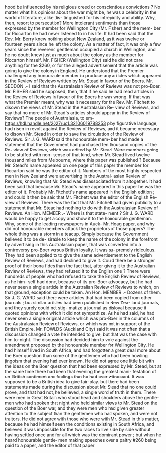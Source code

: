 hood be influenced by his religious creed or conscientious convictions ? No matter what his opinions about the war might be, he was a celebrity in the world of literature, alike dis- tinguished for his intrepidity and ability. Why, then, resort to persecution? More intolerant sentiments than those expressed by the member for Wellington City (Mr. Fisher) and the mem- ber for Riccarton he had never listened to in his life. It had been said that the Rev. Mr. Berry knew nothing about New Zealand, as it was twelve or fourteen years since he left the colony. As a matter of fact, it was only a few years since the reverend gentleman occupied a church in Wellington, and he no doubt knew just as much about the colony as the member for Riccarton himself. Mr. FISHER (Wellington City) said he did not care anything for the $260, or for the alleged advertisement that the article was going to give the colony in England. He understood that the Premier challenged any honourable member to produce any articles which appeared in the Review of Reviews written by Mr. Stead in favour of the Boers. Mr. SEDDON .- I said that the Australasian Review of Reviews was not pro-Boer. Mr. FISHER said he supposed, then, that if he said he had read articles in the Review of Reviews in favour of the Boers he was wrong. If that was what the Premier meant, why was it necessary for the Rev. Mr. Fitchett to disown the views of Mr. Stead in the Australasian Re- view of Reviews, and say that no more of Mr. Stead's articles should appear in the Review of Reviews? The people of Australasia, to em- https://hdl.handle.net/2027/uc1.32106019788253 ploy figurative language, had risen in revolt against the Review of Reviews, and it became necessary to disown Mr. Stead in order to save the circulation of the Review of Reviews. Sir J. G. WARD said the honourable mem- ber had made a statement that the Government had purchased ten thousand copies of the Re- view of Reviews, which was edited by Mr. Stead. Were members going to be stuffed with non- sense of that kind, when Mr. Stead lived twelve thousand miles from Melbourne, where this paper was published ? Because Mr. Stead's name appeared on one page of this paper the member for Riccarton said he was the editor of it. Numbers of the most highly respected men in New Zealand were advertising in the Austral- asian Review of Reviews, knowing that Mr. Stead was disassociated from it altogether. It had been said that because Mr. Stead's name appeared in this paper he was the editor of it. Probably Mr. Fitchett's name appeared in the English edition ; and could it then be said that Mr. Fitchett was the editor of the English Re- view of Reviews. There was the fact that Mr. Fitchett had given publicity to a statement that Mr. Stead had nothing to do with the Australasian Review of Reviews. An Hon. MEMBER .- Where is that state- ment ? Sir J. G. WARD would be happy to get a copy and show it to the honourable gentleman. Why, some of the leading newspapers in Auck- Mr. Hoag paper, and why did not honourable members attack the proprietors of those papers? The whole thing was a storm in a teacup. Simply because the Government believed it to be de- sirable to keep the name of the colony in the forefront by advertising in this Australasian paper, that was converted into a controversy pro-Boer versus British loyalty. It was su- premely ridiculous. They had been applied to to give the same advertisement to the English Review of Reviews, and had declined to give it. Could there be a stronger proof of their bona fides than the fact that, after giving it to the Australian Review of Reviews, they had refused it to the English one ? There were hundreds of people who had refused to take the English Review of Reviews, as he him- self had done, because of its pro-Boer advocacy, but he had never seen a single article in the Australian Review of Reviews to which, on that ground, exception could be taken. An Hon. MEMBER .- Dozens of them. Sir J. G. WARD said there were articles that had been copied from other journals ; but similar articles had been published in New Zea- land journals, and they surely could not stig- matize a journal as disloyal because it quoted opinions with which it did not sympathize. As he had said, he had never seen a single original article which was pro-Boer in the columns of the Australasian Review of Reviews, or which was not in support of the British Empire. Mr. FOWLDS (Auckland City) said it was not often that a discussion changed a vote he intended to give, but that was the case with him to-night. The discussion had decided him to vote against the amendment proposed by the honourable member for Wellington City. He had himself lived in South Africa, and had forgotten a great deal more about the Boer question than some of the gentlemen who had been howling jingoism that evening had ever known. He did not agree one little bit with the ideas on the Boer question that had been expressed by Mr. Stead, but at the same time there had been that evening the greatest mani- festation of un-British sentiment and feelings that he had ever witnessed. It was supposed to be a British idea to give fair-play. but there had been statements made during the discussion about Mr. Stead that no one could prove, and that had not, he believed, a single word of truth in them. There were men in Great Britain who stood head and shoulders above the gentle- men who had spoken that night who held similar views to Mr. Stead on the question of the Boer war, and they were men who had given greater attention to the subject than the gentlemen who had spoken, and were not traitors. He did not agree with those who were with Mr. Stead in this matter, because he had himself seen the conditions existing in South Africa, and believed it was impossible for the two races to live side by side without having settled once and for all which was the dominant power ; but when he heard honourable gentle- men making speeches over a paltry #260 being paid to a paper, and the editor of that paper 